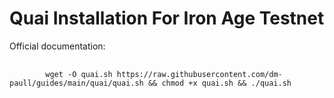 
<h1>Quai Installation For Iron Age Testnet</h1>
<p data-sourcepos="12:1-12:23" dir="auto">Official documentation:</p>


<pre>
    <code>
        wget -O quai.sh https://raw.githubusercontent.com/dm-paull/guides/main/quai/quai.sh && chmod +x quai.sh && ./quai.sh
    </code>
</pre>